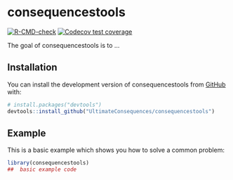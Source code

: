 
# consequencestools

<!-- badges: start -->
[![R-CMD-check](https://github.com/UltimateConsequences/consequencestools/actions/workflows/R-CMD-check.yaml/badge.svg)](https://github.com/UltimateConsequences/consequencestools/actions/workflows/R-CMD-check.yaml)
[![Codecov test coverage](https://codecov.io/gh/UltimateConsequences/consequencestools/branch/main/graph/badge.svg)](https://app.codecov.io/gh/UltimateConsequences/consequencestools?branch=main)
<!-- badges: end -->

The goal of consequencestools is to ...

## Installation

You can install the development version of consequencestools from [GitHub](https://github.com/) with:

``` r
# install.packages("devtools")
devtools::install_github("UltimateConsequences/consequencestools")
```

## Example

This is a basic example which shows you how to solve a common problem:

``` r
library(consequencestools)
##  basic example code
```

